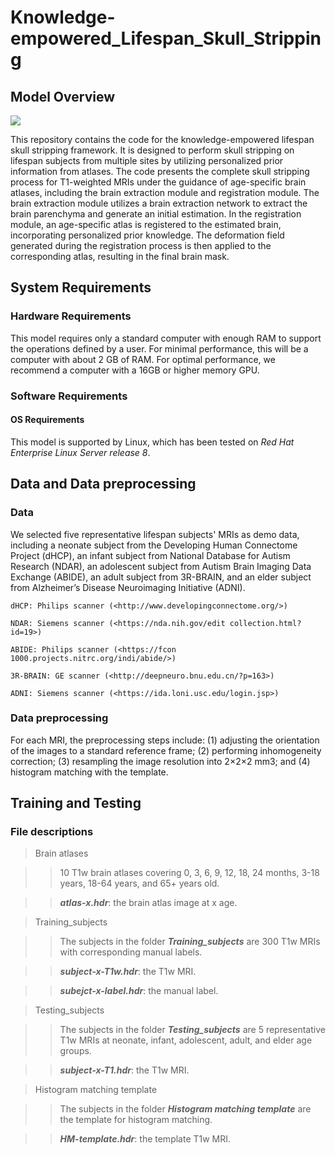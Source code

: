 # Knowledge-empowered_Lifespan_Skull_Stripping

## Model Overview

![](https://github.com/limeiwang5050/Knowledge-empowered_Lifespan_Skull_Stripping/blob/main/Picture3-20.png)

This repository contains the code for the knowledge-empowered lifespan skull stripping framework. It is designed to perform skull stripping on lifespan subjects from multiple sites by utilizing personalized prior information from atlases. The code presents the complete skull stripping process for T1-weighted MRIs under the guidance of age-specific brain atlases, including the brain extraction module and registration module. The brain extraction module utilizes a brain extraction network to extract the brain parenchyma and generate an initial estimation. In the registration module, an age-specific atlas is registered to the estimated brain, incorporating personalized prior knowledge. The deformation field generated during the registration process is then applied to the corresponding atlas, resulting in the final brain mask.

## System Requirements
### Hardware Requirements
This model requires only a standard computer with enough RAM to support the operations defined by a user. For minimal performance, this will be a computer with about 2 GB of RAM. For optimal performance, we recommend a computer with a 16GB or higher memory GPU.

### Software Requirements
#### OS Requirements
This model is supported by Linux, which has been tested on *Red Hat Enterprise Linux Server release 8*.

## Data and Data preprocessing
### Data
We selected five representative lifespan subjects' MRIs as demo data, including a neonate subject from the Developing Human Connectome Project (dHCP), an infant subject from National Database for Autism Research (NDAR), an adolescent subject from Autism Brain Imaging Data Exchange (ABIDE), an adult subject from 3R-BRAIN, and an elder subject from Alzheimer’s Disease Neuroimaging Initiative (ADNI).

    dHCP: Philips scanner (<http://www.developingconnectome.org/>)
    
    NDAR: Siemens scanner (<https://nda.nih.gov/edit collection.html?id=19>)
    
    ABIDE: Philips scanner (<https://fcon 1000.projects.nitrc.org/indi/abide/>)
    
    3R-BRAIN: GE scanner (<http://deepneuro.bnu.edu.cn/?p=163>)
    
    ADNI: Siemens scanner (<https://ida.loni.usc.edu/login.jsp>)
    

### Data preprocessing
For each MRI, the preprocessing steps include: (1) adjusting the orientation of the images to a standard reference frame; (2) performing inhomogeneity correction; (3) resampling the image resolution into 2×2×2 mm3; and (4) histogram matching with the template.

## Training and Testing
### File descriptions
> Brain atlases

>> 10 T1w brain atlases covering 0, 3, 6, 9, 12, 18, 24 months, 3-18 years, 18-64 years, and 65+ years old.

>> ***atlas-x.hdr***: the brain atlas image at x age.

> Training_subjects

>> The subjects in the folder ***Training_subjects*** are 300 T1w MRIs with corresponding manual labels.

>> ***subject-x-T1w.hdr***: the T1w MRI.

>> ***subejct-x-label.hdr***: the manual label.

> Testing_subjects

>> The subjects in the folder ***Testing_subjects*** are 5 representative T1w MRIs at neonate, infant, adolescent, adult, and elder age groups.

>> ***subject-x-T1.hdr***: the T1w MRI.

> Histogram matching template

>> The subjects in the folder ***Histogram matching template*** are the template for histogram matching.

>> ***HM-template.hdr***: the template T1w MRI.

###


